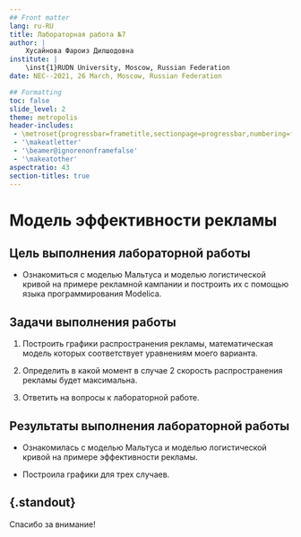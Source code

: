 ```yaml
---
## Front matter
lang: ru-RU
title: Лабораторная работа №7 
author: |
	Хусайнова Фароиз Дилшодовна 
institute: |
	\inst{1}RUDN University, Moscow, Russian Federation
date: NEC--2021, 26 March, Moscow, Russian Federation

## Formatting
toc: false
slide_level: 2
theme: metropolis
header-includes: 
 - \metroset{progressbar=frametitle,sectionpage=progressbar,numbering=fraction}
 - '\makeatletter'
 - '\beamer@ignorenonframefalse'
 - '\makeatother'
aspectratio: 43
section-titles: true
---
```


# Модель эффективности рекламы

## Цель выполнения лабораторной работы

- Ознакомиться с моделью Мальтуса и моделью логистической кривой на примере рекламной кампании  и построить их с помощью языка программирования Modelica.

## Задачи выполнения работы

1. Построить графики распространения рекламы, математическая модель которых соответствует уравнениям моего варианта.

2. Определить в какой момент в случае 2 скорость распространения рекламы будет максимальна.

3. Ответить на вопросы к лабораторной работе.

## Результаты выполнения лабораторной работы

- Ознакомилась с моделью Мальтуса и моделью логистической кривой на примере эффективности рекламы.

- Построила графики для трех случаев.

## {.standout}

Спасибо за внимание!